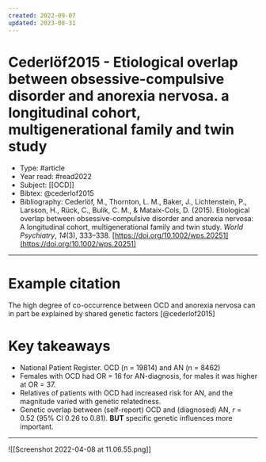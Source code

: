```yaml
---
created: 2022-09-07
updated: 2023-08-31
---
```

# Cederlöf2015 - Etiological overlap between obsessive-compulsive disorder and anorexia nervosa. a longitudinal cohort, multigenerational family and twin study

* Type: #article
* Year read: #read2022
* Subject: [[OCD]]
* Bibtex: @cederlof2015
* Bibliography: Cederlöf, M., Thornton, L. M., Baker, J., Lichtenstein, P., Larsson, H., Rück, C., Bulik, C. M., & Mataix-Cols, D. (2015). Etiological overlap between obsessive-compulsive disorder and anorexia nervosa: A longitudinal cohort, multigenerational family and twin study. _World Psychiatry_, _14_(3), 333–338. [https://doi.org/10.1002/wps.20251](https://doi.org/10.1002/wps.20251)
---
# Example citation

The high degree of co-occurrence between OCD and anorexia nervosa can in part be explained by shared genetic factors [@cederlof2015]

# Key takeaways
* National Patient Register. OCD (n = 19814) and AN (n = 8462)
* Females with OCD had OR = 16 for AN-diagnosis, for males it was higher at OR = 37.
* Relatives of patients with OCD had increased risk for AN, and the magnitude varied with genetic relatedness.
* Genetic overlap between (self-report) OCD and (diagnosed) AN, *r* = 0.52 (95% CI 0.26 to 0.81). **BUT** specific genetic influences more important.

---

![[Screenshot 2022-04-08 at 11.06.55.png]]